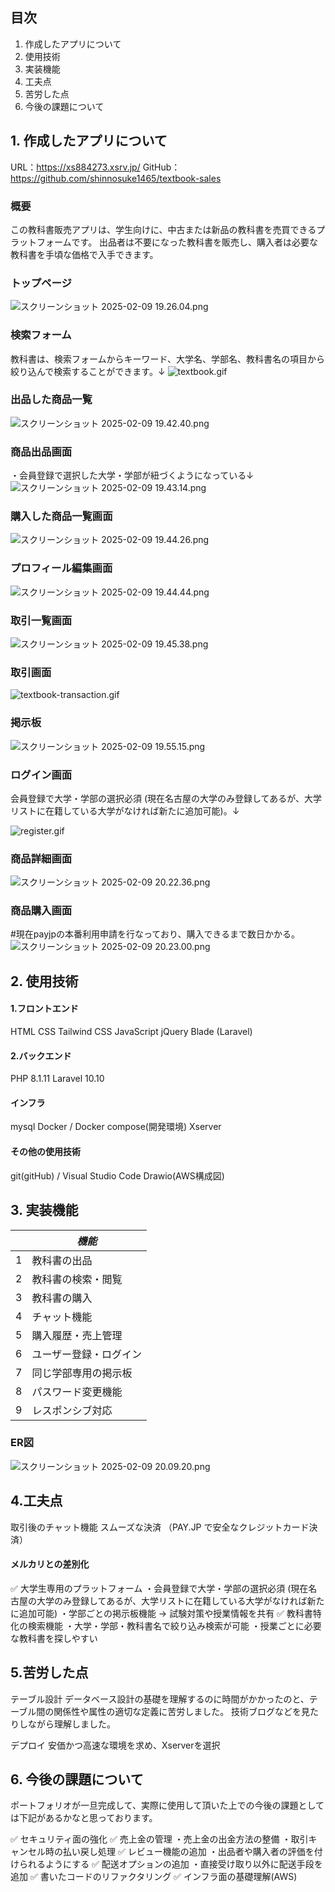 ## 目次
1. 作成したアプリについて
2. 使用技術
3. 実装機能
4. 工夫点
5. 苦労した点
6. 今後の課題について

## 1. 作成したアプリについて
URL：https://xs884273.xsrv.jp/
GitHub：https://github.com/shinnosuke1465/textbook-sales

### 概要
この教科書販売アプリは、学生向けに、中古または新品の教科書を売買できるプラットフォームです。
出品者は不要になった教科書を販売し、購入者は必要な教科書を手頃な価格で入手できます。

### トップページ
![スクリーンショット 2025-02-09 19.26.04.png](https://qiita-image-store.s3.ap-northeast-1.amazonaws.com/0/3457929/fca4e087-4dc1-6409-d497-cca09025dd52.png)

### 検索フォーム
教科書は、検索フォームからキーワード、大学名、学部名、教科書名の項目から絞り込んで検索することができます。↓
![textbook.gif](https://qiita-image-store.s3.ap-northeast-1.amazonaws.com/0/3457929/02ec5c13-a4f0-a9e2-92f6-8aa9d3ae5800.gif)

### 出品した商品一覧
![スクリーンショット 2025-02-09 19.42.40.png](https://qiita-image-store.s3.ap-northeast-1.amazonaws.com/0/3457929/cc6b2775-9dfb-ad2c-0bed-71936c027e47.png)

### 商品出品画面
・会員登録で選択した大学・学部が紐づくようになっている↓
![スクリーンショット 2025-02-09 19.43.14.png](https://qiita-image-store.s3.ap-northeast-1.amazonaws.com/0/3457929/a8ed7861-ccb1-07bc-a539-836fbaf54504.png)

### 購入した商品一覧画面
![スクリーンショット 2025-02-09 19.44.26.png](https://qiita-image-store.s3.ap-northeast-1.amazonaws.com/0/3457929/e0f4002c-8870-b1d5-a582-658d6b879746.png)

### プロフィール編集画面
![スクリーンショット 2025-02-09 19.44.44.png](https://qiita-image-store.s3.ap-northeast-1.amazonaws.com/0/3457929/86f7ae04-844b-39f8-28cb-d337b843279a.png)

### 取引一覧画面
![スクリーンショット 2025-02-09 19.45.38.png](https://qiita-image-store.s3.ap-northeast-1.amazonaws.com/0/3457929/1e20c039-ec8a-bce4-fb38-9351c4ef3733.png)

### 取引画面
![textbook-transaction.gif](https://qiita-image-store.s3.ap-northeast-1.amazonaws.com/0/3457929/ade2aecd-4b88-35d7-45ef-2d2d2f8e9b92.gif)

### 掲示板
![スクリーンショット 2025-02-09 19.55.15.png](https://qiita-image-store.s3.ap-northeast-1.amazonaws.com/0/3457929/a138f830-aef8-5982-17fb-5673be5f8d98.png)

### ログイン画面
会員登録で大学・学部の選択必須 (現在名古屋の大学のみ登録してあるが、大学リストに在籍している大学がなければ新たに追加可能)。↓

![register.gif](https://qiita-image-store.s3.ap-northeast-1.amazonaws.com/0/3457929/62485c76-e420-a7cb-96f9-a0d03b7bc5dc.gif)

### 商品詳細画面
![スクリーンショット 2025-02-09 20.22.36.png](https://qiita-image-store.s3.ap-northeast-1.amazonaws.com/0/3457929/a9e734e4-1299-a2d4-b734-00e107aa47ac.png)

### 商品購入画面
#現在payjpの本番利用申請を行なっており、購入できるまで数日かかる。
![スクリーンショット 2025-02-09 20.23.00.png](https://qiita-image-store.s3.ap-northeast-1.amazonaws.com/0/3457929/3a66a635-9de7-b44f-bd0a-cab2a0d79eb7.png)


## 2. 使用技術
#### 1.フロントエンド
HTML
CSS
Tailwind CSS
JavaScript
jQuery
Blade (Laravel)

#### 2.バックエンド
PHP 8.1.11 
Laravel 10.10

#### インフラ
mysql
Docker / Docker compose(開発環境)
Xserver
#### その他の使用技術
git(gitHub) / Visual Studio Code
Drawio(AWS構成図)

## 3. 実装機能
|             |*機能*                  |
|----------|--------------------------|
|1  |教科書の出品     |
|2|教科書の検索・閲覧|
|3|教科書の購入|
|4|チャット機能|
|5|購入履歴・売上管理|
|6|ユーザー登録・ログイン|
|7|同じ学部専用の掲示板|
|8|パスワード変更機能|
|9|レスポンシブ対応|

### ER図
![スクリーンショット 2025-02-09 20.09.20.png](https://qiita-image-store.s3.ap-northeast-1.amazonaws.com/0/3457929/c9821b40-d667-2891-e1c3-e0387f7abaec.png)

## 4.工夫点
取引後のチャット機能
スムーズな決済 （PAY.JP で安全なクレジットカード決済）
#### メルカリとの差別化
✅ 大学生専用のプラットフォーム
・会員登録で大学・学部の選択必須 (現在名古屋の大学のみ登録してあるが、大学リストに在籍している大学がなければ新たに追加可能)
・学部ごとの掲示板機能 → 試験対策や授業情報を共有
✅ 教科書特化の検索機能
・大学・学部・教科書名で絞り込み検索が可能
・授業ごとに必要な教科書を探しやすい


## 5.苦労した点
テーブル設計
データベース設計の基礎を理解するのに時間がかかったのと、テーブル間の関係性や属性の適切な定義に苦労しました。
技術ブログなどを見たりしながら理解しました。

デプロイ
安価かつ高速な環境を求め、Xserverを選択

## 6. 今後の課題について
ポートフォリオが一旦完成して、実際に使用して頂いた上での今後の課題としては下記があるかなと思っております。

✅ セキュリティ面の強化
✅ 売上金の管理
・売上金の出金方法の整備
・取引キャンセル時の払い戻し処理
✅ レビュー機能の追加 
・出品者や購入者の評価を付けられるようにする
✅ 配送オプションの追加 
・直接受け取り以外に配送手段を追加
✅ 書いたコードのリファクタリング
✅ インフラ面の基礎理解(AWS)

